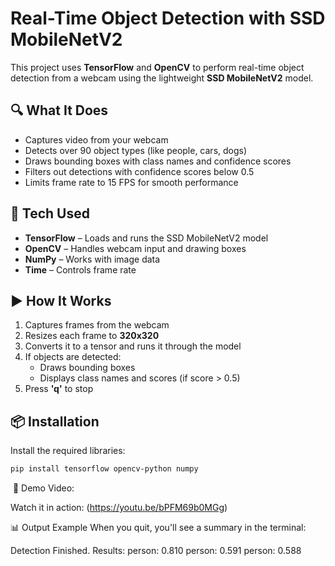 # Real-Time Object Detection with SSD MobileNetV2

This project uses **TensorFlow** and **OpenCV** to perform real-time object detection from a webcam using the lightweight **SSD MobileNetV2** model.

## 🔍 What It Does
- Captures video from your webcam
- Detects over 90 object types (like people, cars, dogs)
- Draws bounding boxes with class names and confidence scores
- Filters out detections with confidence scores below 0.5
- Limits frame rate to 15 FPS for smooth performance

## 🧠 Tech Used
- **TensorFlow** – Loads and runs the SSD MobileNetV2 model
- **OpenCV** – Handles webcam input and drawing boxes
- **NumPy** – Works with image data
- **Time** – Controls frame rate

## ▶️ How It Works
1. Captures frames from the webcam
2. Resizes each frame to **320x320**
3. Converts it to a tensor and runs it through the model
4. If objects are detected:
   - Draws bounding boxes
   - Displays class names and scores (if score > 0.5)
5. Press **'q'** to stop

## 📦 Installation

Install the required libraries:

```bash
pip install tensorflow opencv-python numpy
```
‍‍‍‍‍‍‍
🎥 Demo Video:

Watch it in action: (https://youtu.be/bPFM69b0MGg)

📊 Output Example
When you quit, you'll see a summary in the terminal:

Detection Finished. Results:
   person: 0.810
   person: 0.591
   person: 0.588
